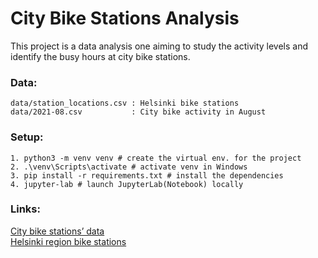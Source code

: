 # City Bike Stations Analysis

This project is a data analysis one aiming to study the activity levels and identify the busy hours at city bike stations. 

### Data:
```
data/station_locations.csv : Helsinki bike stations
data/2021-08.csv           : City bike activity in August
```

### Setup:
```
1. python3 -m venv venv # create the virtual env. for the project
2. .\venv\Scripts\activate # activate venv in Windows 
3. pip install -r requirements.txt # install the dependencies
4. jupyter-lab # launch JupyterLab(Notebook) locally
```

### Links:
[City bike stations’ data](https://hri.fi/data/en_GB/dataset/helsingin-ja-espoon-kaupunkipyorilla-ajatut-matkat)<br />
[Helsinki region bike stations](https://hri.fi/data/en_GB/dataset/hsl-n-kaupunkipyoraasemat)
